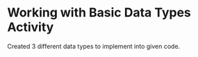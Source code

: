 # Working with Basic Data Types Activity
Created 3 different data types to implement into given code.
